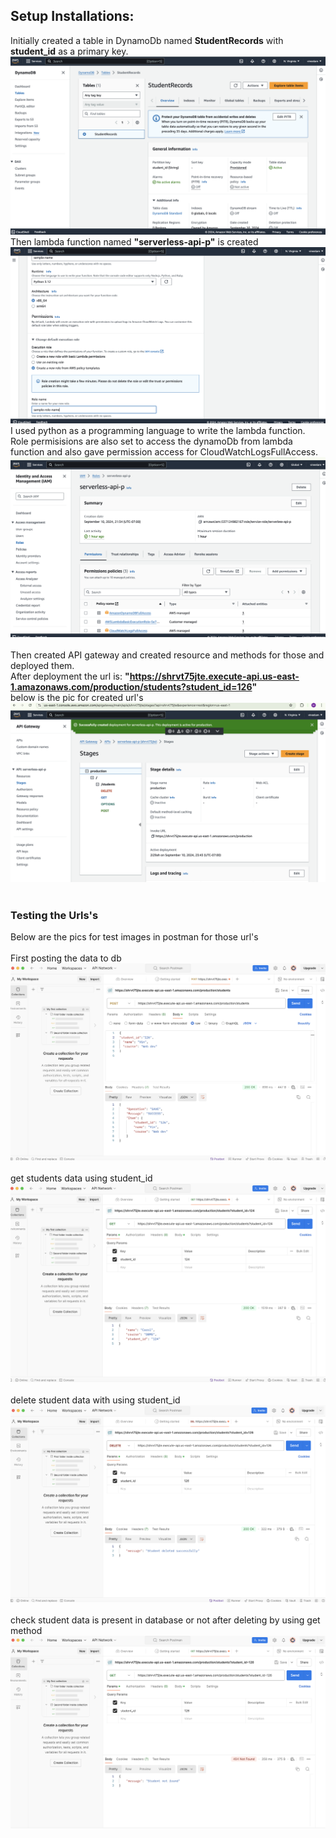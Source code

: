 ## Setup Installations:

Initially created a table in DynamoDb named <b>StudentRecords</b> with <b>student_id</b> as a primary key. </br>
![DynamoDb](images/DynamoDb.png)
</br>
Then lambda function named <b>"serverless-api-p"</b> is created </br>
![lambda](images/lambda-1.png)
</br>
I used python as a programming language to write the lambda function. 
 Role permisisions are also set to access the dynamoDb from lambda function and also gave permission access for CloudWatchLogsFullAccess.
 <br/>
 ![lambda](images/lambda-2.png)
<br><br>
 Then created API gateway and created resource and methods for those and deployed them. 
</br>
After deployment the url is:
<b>"https://shrvt75jte.execute-api.us-east-1.amazonaws.com/production/students?student_id=126" </b> <br/>
below is the pic for created url's
![API-Gateway](images/APIGateway-1.png)
<br><br>
### Testing the Urls's
Below are the pics for test images in postman for those url's
<br><br>
First posting the data to db </br>
![post](images/post.png)
<br><br>
get students data using student_id </br>
![get](images/get.png)
<br><br>
delete student data with using student_id</br>
![delete](images/delete.png)
<br><br>
check student data is present in database or not after deleting by using get method 
![get-2](images/get-2.png)

